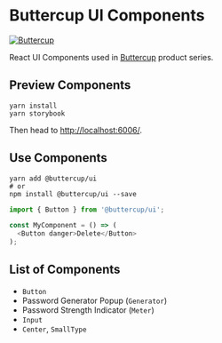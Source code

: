 # Buttercup UI Components 
[![Buttercup](https://cdn.rawgit.com/buttercup-pw/buttercup-assets/6582a033/badge/buttercup-slim.svg)](https://buttercup.pw) 

React UI Components used in [Buttercup](https://buttercup.pw) product series.

## Preview Components

```shell
yarn install
yarn storybook
```

Then head to [http://localhost:6006/](http://localhost:6006/).

## Use Components

```shell
yarn add @buttercup/ui
# or
npm install @buttercup/ui --save
```

```javascript
import { Button } from '@buttercup/ui';

const MyComponent = () => (
  <Button danger>Delete</Button>
);
```

## List of Components

- `Button`
- Password Generator Popup (`Generator`)
- Password Strength Indicator (`Meter`)
- `Input`
- `Center`, `SmallType`
